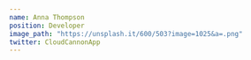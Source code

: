 ```yaml
---
name: Anna Thompson
position: Developer
image_path: "https://unsplash.it/600/503?image=1025&a=.png"
twitter: CloudCannonApp
---
```

